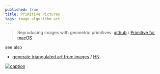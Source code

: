 ```yaml
---
published: true
title: Primitive Pictures
tags: image algorithm art
---
```

> Reproducing images with geometric primitives. [github](https://github.com/fogleman/primitive?tab=readme-ov-file#primitive-pictures) / [Primitive for macOS](https://primitive.lol/)

see also
- [generate triangulated art from images](https://github.com/RH12503/Triangula) / [HN](https://news.ycombinator.com/item?id=26899066)

[![caption](https://camo.githubusercontent.com/4b7237fb5df8fedd19bd16b7035222c8435a4fc7e92e4c3a0e82741144bba375/68747470733a2f2f7777772e6d69636861656c666f676c656d616e2e636f6d2f7374617469632f7072696d69746976652f6578616d706c65732f6d6f6e616c6973612e332e323030302e676966)](https://github.com/fogleman/primitive?tab=readme-ov-file#primitive-pictures)

